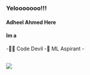 ### Yelooooooo!!!
#### Adheel Ahmed Here 
#### Im a
-🐱‍👤 Code Devil
-🤖 ML Aspirant
-<img src="https://media.tenor.com/images/217f0468962e1c1703c8719aca1b6b0b/tenor.gif" height="10px">
<br><br>

<img src="https://github-readme-stats.vercel.app/api?username=AdheelAhmed-D3CD&&show_icons=true&title_color=70ffea&icon_color=66fffc&text_color=daf7dc&bg_color=151515">

